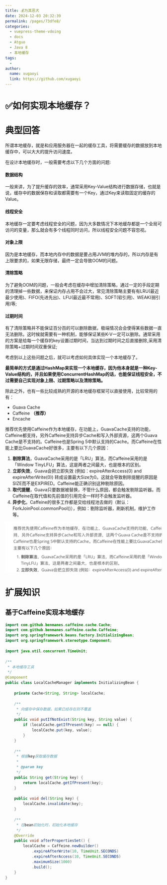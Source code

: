 ```yaml
---
title: 💰为其恶犬
date: 2024-12-03 20:32:39
permalink: /pages/73dfe8/
categories:
  - vuepress-theme-vdoing
  - docs
  - Atguo
  - Java 8
  - 本地缓存
tags:
  - 
author: 
  name: xugaoyi
  link: https://github.com/xugaoyi
---
```

# ✅如何实现本地缓存？

# 典型回答

所谓本地缓存，就是和应用服务器在一起的缓存工具，将需要缓存的数据放到本地缓存中，可以大大的提升访问速度。

在设计本地缓存时，一般需要考虑以下几个方面的问题:

#### 数据结构

一般来讲，为了提升缓存的效率，通常采用Key-Value结构进行数据存储，也就是说，缓存中的数据保存和读取都需要有一个Key，通过Key来读取固定的缓存的Value。

#### 线程安全

本地缓存一定要考虑线程安全的问题，因为大多数情况下本地缓存都是一个全局可访问的变量，那么就会有多个线程同时访问，所以线程安全问题不容忽视。

#### 对象上限

因为是本地缓存，而本地内存中的数据是要占用JVM的堆内存的，所以内存是有上限要求的，如果无限存储，最终一定会导致OOM的问题。

#### 清除策略

为了避免OOM的问题，一般会考虑在缓存中增加清除策略，通过一定的手段定期的清理掉一些数据，来保证内存占用不会过大，常见清除策略主要有有LRU(最近最少使用)、FIFO(先进先出)、LFU(最近最不常用)、SOFT(软引用)、WEAK(弱引用)等;

#### 过期时间

有了清除策略并不能保证百分百的可以删除数据，极端情况会会使得某些数据一直无法删除。这时候就需要有一种机制，能够保证某些K-V一定可以删除。通常采用的方案是给每一个缓存的key设置过期时间，当达到过期时间之后直接删除,采用清除策略+过期时间双重保证;

考虑到以上这些问题之后，就可以考虑如何具体实现一个本地缓存了。

**最简单的方式是通过HashMap来实现一个本地缓存，因为他本身就是一种Key-Value结构的，并且如果使用ConcurrentHashMap的话，也能保证线程安全，不过需要自己实现对象上限、过期策略以及清除策略。**

除此之外，也有一些比较成熟的开源的本地缓存框架可以直接使用，比较常用的有：

- Guava Cache
- Caffeine **（推荐）**
- Encache



推荐优先使用Caffeine作为本地缓存，在功能上，GuavaCache支持的功能，Caffeine都支持，另外Caffeine支持异步Cache和写入外部资源，这两个Guava Cache是不支持的。Caffeine也是Spring 5中默认支持的Cache。而Caffeine在性能上要比GuavaCache好很多，主要有以下几个原因：

1. **剔除算法**，GuavaCache采用的是「LRU」算法，而Caffeine采用的是「Window TinyLFU」算法，这是两者之间最大，也是根本的区别。
2. **立即失效**，Guava会把立即失效 (例如：expireAfterAccess(0) and expireAfterWrite(0)) 转成设置最大Size为0。这就会导致剔除提醒的原因是SIZE而不是EXPIRED。Caffeine能正确识别这种剔除原因。
3. **取代提醒**，Guava只要数据被替换，不管什么原因，都会触发剔除监听器。而Caffeine在取代值和先前值的引用完全一样时不会触发监听器。
4. **异步化**，Caffeine的很多工作都是交给线程池去做的（默认：ForkJoinPool.commonPool()），例如：剔除监听器，刷新机制，维护工作等。

![](assets/2024-12-03-20-37-04-image.png)

# 扩展知识

## 基于Caffeine实现本地缓存

```java
import com.github.benmanes.caffeine.cache.Cache;
import com.github.benmanes.caffeine.cache.Caffeine;
import org.springframework.beans.factory.InitializingBean;
import org.springframework.stereotype.Component;

import java.util.concurrent.TimeUnit;

/**
 * 本地缓存工具
 */
@Component
public class LocalCacheManager implements InitializingBean {

    private Cache<String, String> localCache;

    /**
     * 向缓存中保存数据，如果已经存在则不覆盖
     */
    public void putIfNotExist(String key, String value) {
        if (localCache.getIfPresent(key) == null) {
            localCache.put(key, value);
        }
    }

    /**
     * 根据key获取缓存数据
     *
     * @param key
     */
    public String get(String key) {
        return localCache.getIfPresent(key);
    }

    public void del(String key) {
        localCache.invalidate(key);
    }

    /**
     * 在bean初始化时，初始化本地缓存
     */
    @Override
    public void afterPropertiesSet() {
        localCache = Caffeine.newBuilder()
            .expireAfterWrite(10, TimeUnit.SECONDS)
            .expireAfterAccess(10, TimeUnit.SECONDS)
            .maximumSize(1000)
            .build();
    }
}
```


